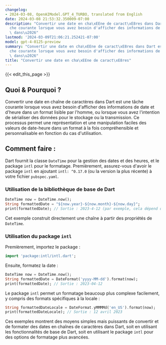 ```yaml
---
changelog:
- 2024-03-08, OpenAIModel.GPT_4_TURBO, translated from English
date: 2024-03-08 21:53:32.350009-07:00
description: "Convertir une date en cha\xEEne de caract\xE8res dans Dart est une t\xE2\
  che courante lorsque vous avez besoin d'afficher des informations de date et d'heure\
  \ dans\u2026"
lastmod: '2024-03-09T21:06:21.252421-07:00'
model: gpt-4-0125-preview
summary: "Convertir une date en cha\xEEne de caract\xE8res dans Dart est une t\xE2\
  che courante lorsque vous avez besoin d'afficher des informations de date et d'heure\
  \ dans\u2026"
title: "Convertir une date en cha\xEEne de caract\xE8res"
---
```


{{< edit_this_page >}}

## Quoi & Pourquoi ?

Convertir une date en chaîne de caractères dans Dart est une tâche courante lorsque vous avez besoin d'afficher des informations de date et d'heure dans un format lisible par l'homme, ou lorsque vous avez l'intention de sérialiser des données pour le stockage ou la transmission. Ce processus permet une représentation et une manipulation faciles des valeurs de date-heure dans un format à la fois compréhensible et personnalisable en fonction du cas d'utilisation.

## Comment faire :

Dart fournit la classe `DateTime` pour la gestion des dates et des heures, et le package `intl` pour le formatage. Premièrement, assurez-vous d'avoir le package `intl` en ajoutant `intl: ^0.17.0` (ou la version la plus récente) à votre fichier `pubspec.yaml`.

### Utilisation de la bibliothèque de base de Dart

```dart
DateTime now = DateTime.now();
String formattedDate = "${now.year}-${now.month}-${now.day}";
print(formattedDate); // Sortie : 2023-4-12 (par exemple, cela dépend de la date actuelle)
```

Cet exemple construit directement une chaîne à partir des propriétés de `DateTime`.

### Utilisation du package `intl`

Premièrement, importez le package :

```dart
import 'package:intl/intl.dart';
```

Ensuite, formatez la date :

```dart
DateTime now = DateTime.now();
String formattedDate = DateFormat('yyyy-MM-dd').format(now);
print(formattedDate); // Sortie : 2023-04-12
```

Le package `intl` permet un formatage beaucoup plus complexe facilement, y compris des formats spécifiques à la locale :

```dart
String formattedDateLocale = DateFormat.yMMMMd('en_US').format(now);
print(formattedDateLocale); // Sortie : 12 avril 2023
```

Ces exemples montrent des moyens simples mais puissants de convertir et de formater des dates en chaînes de caractères dans Dart, soit en utilisant les fonctionnalités de base de Dart, soit en utilisant le package `intl` pour des options de formatage plus avancées.
